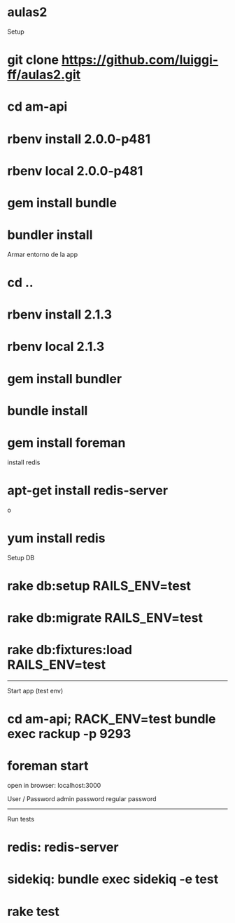 # aulas2
Setup

# git clone https://github.com/luiggi-ff/aulas2.git

# cd am-api
# rbenv install 2.0.0-p481
# rbenv local  2.0.0-p481
# gem install bundle
# bundler install

Armar entorno de la app
# cd ..
# rbenv install 2.1.3                                                                                                       
# rbenv local  2.1.3
# gem install bundler
# bundle install
# gem install foreman


install redis       
# apt-get install redis-server
o
# yum install redis

Setup DB
# rake db:setup RAILS_ENV=test
# rake db:migrate RAILS_ENV=test
# rake db:fixtures:load  RAILS_ENV=test
                                                          

------------------------------------------------------
Start app (test env)
# cd am-api; RACK_ENV=test bundle exec rackup -p 9293
# foreman start

open in browser: localhost:3000

User   / Password
admin    password
regular  password


-----------------------------------------------------
Run tests
# redis: redis-server
# sidekiq: bundle exec sidekiq -e test
# rake test
